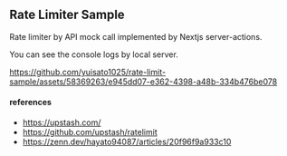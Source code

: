 ## Rate Limiter Sample

Rate limiter by API mock call implemented by Nextjs server-actions.

You can see the console logs by local server.

https://github.com/yuisato1025/rate-limit-sample/assets/58369263/e945dd07-e362-4398-a48b-334b476be078

#### references

- https://upstash.com/
- https://github.com/upstash/ratelimit
- https://zenn.dev/hayato94087/articles/20f96f9a933c10
